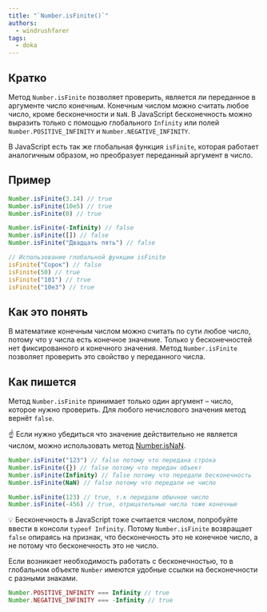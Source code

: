 ```yaml
---
title: "`Number.isFinite()`"
authors:
  - windrushfarer
tags:
  - doka
---
```


## Кратко

Метод `Number.isFinite` позволяет проверить, является ли переданное в аргументе число конечным. Конечным числом можно считать любое число, кроме бесконечности и `NaN`. В JavaScript бесконечность можно выразить только с помощью глобального `Infinity` или полей `Number.POSITIVE_INFINITY` и `Number.NEGATIVE_INFINITY`.

В JavaScript есть так же глобальная функция `isFinite`, которая работает аналогичным образом, но преобразует переданный аргумент в число.

## Пример

```js
Number.isFinite(3.14) // true
Number.isFinite(10e5) // true
Number.isFinite(0) // true

Number.isFinite(-Infinity) // false
Number.isFinite([]) // false
Number.isFinite("Двадцать пять") // false

// Использование глобальной функции isFinite
isFinite("Сорок") // false
isFinite(50) // true
isFinite("101") // true
isFinite("10e3") // true
```

## Как это понять

В математике конечным числом можно считать по сути любое число, потому что у числа есть конечное значение. Только у бесконечностей нет фиксированного и конечного значения. Метод `Number.isFinite` позволяет проверить это свойство у переданного числа.


## Как пишется

Метод `Number.isFinite` принимает только один аргумент – число, которое нужно проверить. Для любого нечислового значения метод вернёт `false`.

<aside>

☝️ Если нужно убедиться что значение действительно не является числом, можно использовать метод [Number.isNaN](/js/number-is-nan/).

</aside>

```js
Number.isFinite("123") // false потому что передана строка
Number.isFinite({}) // false потому что передан объект
Number.isFinite(Infinity) // false потому что передали бесконечность
Number.isFinite(NaN) // false потому что передали не число

Number.isFinite(123) // true, т.к передали обычное число
Number.isFinite(-456) // true, отрицательные числа тоже конечные
```

<aside>

💡 Бесконечность в JavaScript тоже считается числом, попробуйте ввести в консоли `typeof Infinity`. Потому `Number.isFinite` возвращает `false` опираясь на признак, что бесконечность это не конечное число, а не потому что бесконечность это не число.

</aside>

Если возникает необходимость работать с бесконечностью, то в глобальном объекте `Number` имеются удобные ссылки на бесконечности с разными знаками.

```js
Number.POSITIVE_INFINITY === Infinity // true
Number.NEGATIVE_INFINITY === -Infinity // true
```
